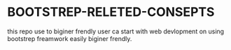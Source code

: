 # BOOTSTREP-RELETED-CONSEPTS
this repo use to biginer frendly user ca  start with web devlopment on using bootstrep freamwork easily biginer frendly.
